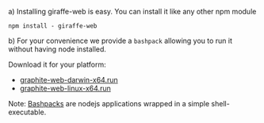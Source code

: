 a) Installing giraffe-web is easy. You can install it like any other npm module

`npm install - giraffe-web`

b) For your convenience we provide a `bashpack` allowing you to run it without having node installed.

Download it for your platform:

- [graphite-web-darwin-x64.run](https://github.com/jedi4ever/giraffe-web.js/tree/master/dist/giraffe-web-darwin-x64.run)
- [graphite-web-linux-x64.run](https://github.com/jedi4ever/giraffe-web.js/tree/master/dist/giraffe-web-linux-x64.run)

Note: [Bashpacks](http://github.com/jedi4ever/bashpack) are nodejs applications wrapped in a simple shell-executable.
